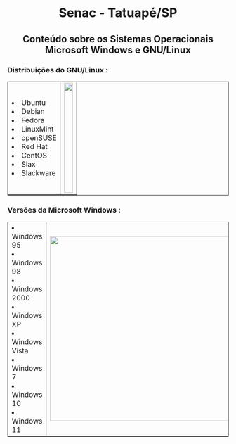 <h1 align="center">Senac - Tatuapé/SP</h1>

<h2 align="center"> Conteúdo sobre os Sistemas Operacionais Microsoft Windows e GNU/Linux</h2>

      
<table border="">
  <thead>
  <tr><h3>Distribuições do GNU/Linux :</h3></tr>
  </thead>
  <tbody>
        <td>
            <li>Ubuntu</li>
            <li>Debian</li>
            <li>Fedora</li>
            <li>LinuxMint</li>
            <li>openSUSE</li>
            <li>Red Hat</li>
            <li>CentOS</li>
            <li>Slax</li>
            <li>Slackware</li>
        </td>
        <td> <div> <img width="100%" height="250" src="https://www.unoeste.br/Areas/Eventos/Content/imagens/EventoAnual/886/VersoesLinux.png"></div></td>
  </tbody>
</table>

<table border="">
      <thead><tr><h3>Versões da Microsoft Windows :</h3></tr></thead>
      <tbody>
            <td>
                  <li>Windows 95</li>
                  <li>Windows 98</li>
                  <li>Windows 2000</li>
                  <li>Windows XP</li>
                  <li>Windows Vista</li>
                  <li>Windows 7</li>
                  <li>Windows 10</li>
                  <li>Windows 11</li>
            </td>
      <td><div></div> <img width="420" height="" src="https://s3.amazonaws.com/s3.timetoast.com/public/uploads/photo/18869306/image/medium-9a875ba861bb4b91c4c720e1374abbfb.jpeg?X-Amz-Algorithm=AWS4-HMAC-SHA256&X-Amz-Credential=AKIAJB6ZCNNAN7BE7WDQ%2F20230822%2Fus-east-1%2Fs3%2Faws4_request&X-Amz-Date=20230822T110436Z&X-Amz-Expires=604800&X-Amz-SignedHeaders=host&X-Amz-Signature=7d03d9d04567af812fe2963707fbe964b71ced53fd15dcae45bb2cb8123d38d7"</td>
        </tbody>
      
</table>

